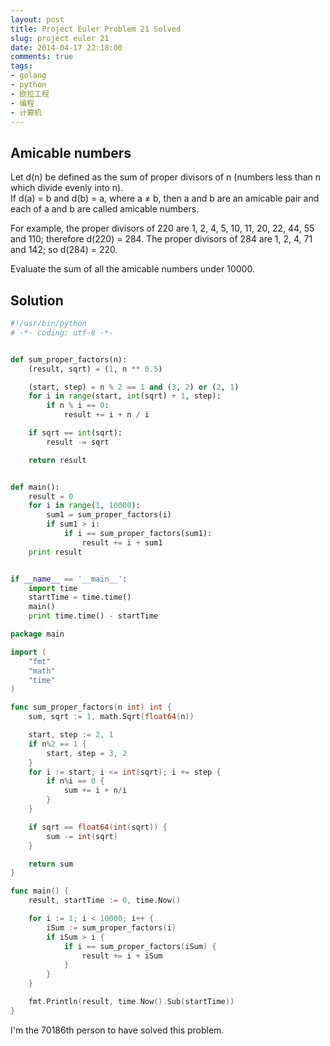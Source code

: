```yaml
---
layout: post
title: Project Euler Problem 21 Solved
slug: project euler 21
date: 2014-04-17 22:18:00
comments: true
tags:
- golang
- python
- 欧拉工程
- 编程
- 计算机
---
```


Amicable numbers
----------------

Let d(n) be defined as the sum of proper divisors of n (numbers less than n which divide evenly into n).  
If d(a) = b and d(b) = a, where a ≠ b, then a and b are an amicable pair and each of a and b are called amicable numbers.

For example, the proper divisors of 220 are 1, 2, 4, 5, 10, 11, 20, 22, 44, 55 and 110; therefore d(220) = 284. The proper divisors of 284 are 1, 2, 4, 71 and 142; so d(284) = 220.

Evaluate the sum of all the amicable numbers under 10000.

Solution
--------

```python
#!/usr/bin/python
# -*- coding: utf-8 -*-


def sum_proper_factors(n):
    (result, sqrt) = (1, n ** 0.5)

    (start, step) = n % 2 == 1 and (3, 2) or (2, 1)
    for i in range(start, int(sqrt) + 1, step):
        if n % i == 0:
            result += i + n / i

    if sqrt == int(sqrt):
        result -= sqrt

    return result


def main():
    result = 0
    for i in range(1, 10000):
        sum1 = sum_proper_factors(i)
        if sum1 > i:
            if i == sum_proper_factors(sum1):
                result += i + sum1
    print result


if __name__ == '__main__':
    import time
    startTime = time.time()
    main()
    print time.time() - startTime
```

```go
package main

import (
	"fmt"
	"math"
	"time"
)

func sum_proper_factors(n int) int {
	sum, sqrt := 1, math.Sqrt(float64(n))

	start, step := 2, 1
	if n%2 == 1 {
		start, step = 3, 2
	}
	for i := start; i <= int(sqrt); i += step {
		if n%i == 0 {
			sum += i + n/i
		}
	}

	if sqrt == float64(int(sqrt)) {
		sum -= int(sqrt)
	}

	return sum
}

func main() {
	result, startTime := 0, time.Now()

	for i := 1; i < 10000; i++ {
		iSum := sum_proper_factors(i)
		if iSum > i {
			if i == sum_proper_factors(iSum) {
				result += i + iSum
			}
		}
	}

	fmt.Println(result, time.Now().Sub(startTime))
}
```

I'm the 70186th person to have solved this problem.
